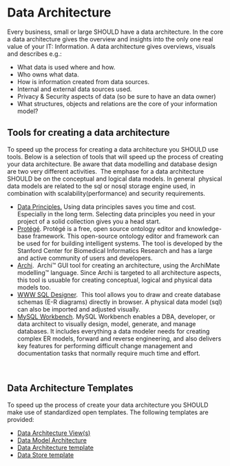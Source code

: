 # Data Architecture


Every business, small or large SHOULD have a data architecture. In the
core a data architecture gives the overview and insights into the only
one real value of your IT: Information. A data architecture gives
overviews, visuals and describes e.g.:

-   What data is used where and how.
-   Who owns what data.
-   How is information created from data sources.
-   Internal and external data sources used.
-   Privacy & Security aspects of data (so be sure to have an
    data owner)
-   What structures, objects and relations are the core of your
    information model?

Tools for creating a data architecture
--------------------------------------

To speed up the process for creating a data architecture you SHOULD use
tools. Below is a selection of tools that will speed up the process of
creating your data architecture. Be aware that data modelling and
database design are two very different activities.  The emphase for a
data architecture SHOULD be on the conceptual and logical data models.
In general  physical data models are related to the sql or nosql storage
engine used, in combination with scalability(performance) and security
requirements.

-   [Data Principles.](https://nocomplexity.com/data-principles/) Using
    data principles saves you time and cost. Especially in the
    long term. Selecting data principles you need in your project of a
    solid collection gives you a head start.
-   [Protégé](http://protege.stanford.edu/). Protégé is a free, open
    source ontology editor and knowledge-base framework. This
    open-source ontology editor and framework can be used for for
    building intelligent systems. The tool is developed by the Stanford
    Center for Biomedical Informatics Research and has a large and
    active community of users and developers.
-   [Archi](http://www.archimatetool.com/).  Archi™ GUI tool for
    creating an architecture, using the ArchiMate modelling™ language.
    Since Archi is targeted to all architecture aspects, this tool is
    usuable for creating conceptual, logical and physical data
    models too.
-   [<span class="repository-meta-content">WWW SQL
    Designer</span>](https://github.com/ondras/wwwsqldesigner).  This
    tool allows you to draw and create database schemas (E-R diagrams)
    directly in browser. A physical data model (sql) can also be
    imported and adjusted visually.
-   [MySQL Workbench](http://www.mysql.com/products/workbench/). MySQL
    Workbench enables a DBA, developer, or data architect to visually
    design, model, generate, and manage databases. It includes
    everything a data modeler needs for creating complex ER models,
    forward and reverse engineering, and also delivers key features for
    performing difficult change management and documentation tasks that
    normally require much time and effort.

 

Data Architecture Templates
---------------------------

To speed up the process of create your data architecture you SHOULD make
use of standardized open templates. The following templates are
provided:

-   [Data
    Architecture View(s)](https://nocomplexity.com/data-architecture-views/)
-   [Data Model
    Architecture](https://nocomplexity.com/data-model-architecture/)
-   [Data Architecture
    template](https://nocomplexity.com/basic-data-architecture-template/)
-   [Data Store template](https://nocomplexity.com/data-store-template/)
